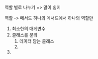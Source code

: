 역할 별로 나누기 => 말이 쉽지 

역할 -> 메서드 
하나의 메서드에서 하나의 역할만 
1. 최소한의 매게변수 
2. 클래스를 분리
   1. 데이터 담는 클래스
   2.  
3. 
